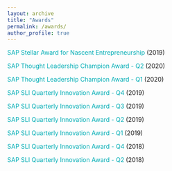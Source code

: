 ```yaml
---
layout: archive
title: "Awards"
permalink: /awards/
author_profile: true
---
```


<span style="color:#00adb5">SAP Stellar Award for Nascent Entrepreneurship</span> (2019)

<span style="color:#00adb5">SAP Thought Leadership Champion Award - Q2</span> (2020)
 
<span style="color:#00adb5">SAP Thought Leadership Champion Award - Q1</span> (2020)

<span style="color:#00adb5">SAP SLI Quarterly Innovation Award - Q4</span> (2019)  

<span style="color:#00adb5">SAP SLI Quarterly Innovation Award - Q3</span> (2019)

<span style="color:#00adb5">SAP SLI Quarterly Innovation Award - Q2</span> (2019)  

<span style="color:#00adb5">SAP SLI Quarterly Innovation Award - Q1</span> (2019) 

<span style="color:#00adb5">SAP SLI Quarterly Innovation Award - Q4</span> (2018)

<span style="color:#00adb5">SAP SLI Quarterly Innovation Award - Q2</span> (2018)